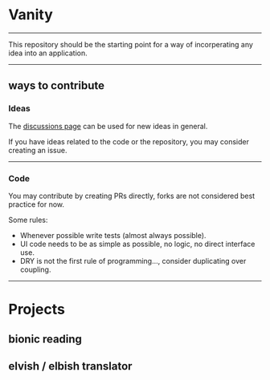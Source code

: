 # Vanity
___

This repository should be the starting point for a way of incorperating any idea into an application.
___
## ways to contribute

### Ideas
The [discussions page](https://github.com/SilenLoc/easyreading/discussions) can be used for new ideas in general.

If you have ideas related to the code or the repository, you may consider creating an issue.
___
### Code

You may contribute by creating PRs directly, forks are not considered best practice for now.

Some rules:
- Whenever possible write tests (almost always possible).
- UI code needs to be as simple as possible, no logic, no direct interface use.
- DRY is not the first rule of programming..., consider duplicating over coupling.
___
# Projects

## bionic reading

## elvish / elbish translator





